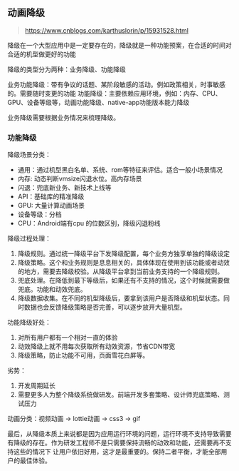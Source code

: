 ## 动画降级
> https://www.cnblogs.com/karthuslorin/p/15931528.html

降级在一个大型应用中是一定要存在的，降级就是一种功能预案，在合适的时间对合适的机型做更好的功能

降级的类型分为两种：业务降级、功能降级

业务功能降级：带有争议的话题、某阶段敏感的活动。例如政策相关，时事敏感的。需要随时变更的功能
功能降级：主要依赖应用环境，例如：内存、CPU、GPU、设备等级等，动画功能降级、native-app功能版本能力降级

业务降级需要根据业务情况来梳理降级。

### 功能降级

降级场景分类：
* 通用：通过机型黑白名单、系统、rom等特征来评估。适合一般小场景情况
* 内存: 动态判断vmsize闪退水位。高内存场景
* 闪退：兜底新业务、新技术上线等
* API：基础库的精准降级
* GPU: 大量计算动画场景
* 设备等级：分档
* CPU：Android端有cpu 的位数区别，降级闪退粉线


降级过程处理：
1. 降级规则。通过统一降级平台下发降级配置，每个业务方独享单独的降级设定
2. 降级策略。这个和业务规则是息息相关的，具体体现在使用到该功能或者动效的地方，需要去降级校验。从降级平台拿到当前业务支持的一个降级规则。
3. 兜底处理。在降低到最下等级后，如果还有不支持的情况，这个时候就需要做兜底。功能和动效兜底。
4. 降级数据收集。在不同的机型降级后，要拿到该用户是否降级和机型状态。同时数据也会反馈降级策略是否完善，可以逐步放开大量机型。

功能降级好处：
1. 对所有用户都有一个相对一直的体验
2. 动效降级上就不用每次获取所有动效资源，节省CDN带宽
3. 降级策略，防止功能不可用，页面雪花白屏等。

劣势：
1. 开发周期延长
2. 需要更多人为整个降级系统做研发。前端开发多套策略、设计师兜底策略、测试压力

动画分类：视频动画 -> lottie动画 -> css3 -> gif

最后，从降级本质上来说都是因为应用运行环境的问题，运行环境不支持导致需要有降级的存在。作为研发工程师不是只需要保持流畅的动效和功能，还需要再不支持这些的情况下
让用户依旧好用，这才是最重要的。保持二者平衡，才能全部用户的最佳体验。